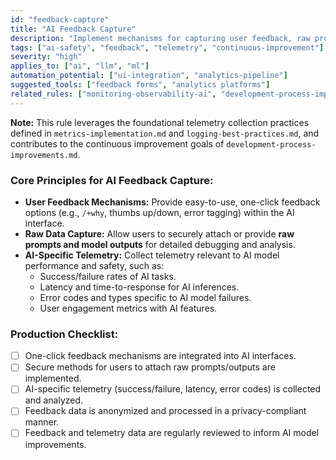 ```yaml
---
id: "feedback-capture"
title: "AI Feedback Capture"
description: "Implement mechanisms for capturing user feedback, raw prompts/outputs, and AI-specific telemetry to continuously improve AI model performance and safety, building on general observability and process improvement principles."
tags: ["ai-safety", "feedback", "telemetry", "continuous-improvement"]
severity: "high"
applies_to: ["ai", "llm", "ml"]
automation_potential: ["ui-integration", "analytics-pipeline"]
suggested_tools: ["feedback forms", "analytics platforms"]
related_rules: ["monitoring-observability-ai", "development-process-improvements", "metrics-implementation", "logging-best-practices"]
---
```


**Note:** This rule leverages the foundational telemetry collection practices defined in `metrics-implementation.md` and `logging-best-practices.md`, and contributes to the continuous improvement goals of `development-process-improvements.md`.

### Core Principles for AI Feedback Capture:
- **User Feedback Mechanisms:** Provide easy-to-use, one-click feedback options (e.g., `/+why`, thumbs up/down, error tagging) within the AI interface.
- **Raw Data Capture:** Allow users to securely attach or provide **raw prompts and model outputs** for detailed debugging and analysis.
- **AI-Specific Telemetry:** Collect telemetry relevant to AI model performance and safety, such as:
  - Success/failure rates of AI tasks.
  - Latency and time-to-response for AI inferences.
  - Error codes and types specific to AI model failures.
  - User engagement metrics with AI features.

### Production Checklist:
- [ ] One-click feedback mechanisms are integrated into AI interfaces.  
- [ ] Secure methods for users to attach raw prompts/outputs are implemented.  
- [ ] AI-specific telemetry (success/failure, latency, error codes) is collected and analyzed.  
- [ ] Feedback data is anonymized and processed in a privacy-compliant manner.  
- [ ] Feedback and telemetry data are regularly reviewed to inform AI model improvements.  
